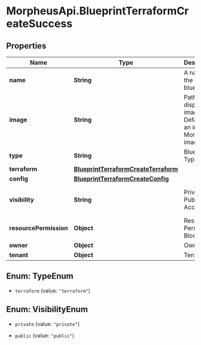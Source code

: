 # MorpheusApi.BlueprintTerraformCreateSuccess

## Properties

Name | Type | Description | Notes
------------ | ------------- | ------------- | -------------
**name** | **String** | A name for the blueprint | [optional] 
**image** | **String** | Path to display image. Defaults to an internal Morpheus image. | [optional] 
**type** | **String** | Blueprint Type | [optional] 
**terraform** | [**BlueprintTerraformCreateTerraform**](BlueprintTerraformCreateTerraform.md) |  | [optional] 
**config** | [**BlueprintTerraformCreateConfig**](BlueprintTerraformCreateConfig.md) |  | [optional] 
**visibility** | **String** | Private or Public Access | [optional] [default to &#39;private&#39;]
**resourcePermission** | **Object** | Resource Permission Block | [optional] 
**owner** | **Object** | Owner | [optional] 
**tenant** | **Object** | Tenant | [optional] 



## Enum: TypeEnum


* `terraform` (value: `"terraform"`)





## Enum: VisibilityEnum


* `private` (value: `"private"`)

* `public` (value: `"public"`)




